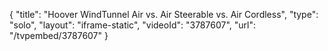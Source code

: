 {
    "title": "Hoover WindTunnel Air vs. Air Steerable vs. Air Cordless",
    "type": "solo",
    "layout": "iframe-static",
    "videoId": "3787607",
    "url": "\/tvpembed\/3787607"
}